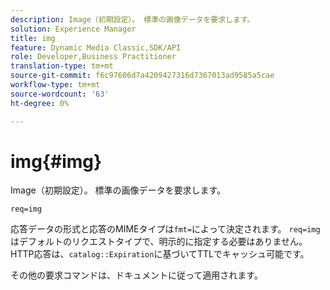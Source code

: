 ```yaml
---
description: Image（初期設定）。 標準の画像データを要求します。
solution: Experience Manager
title: img
feature: Dynamic Media Classic,SDK/API
role: Developer,Business Practitioner
translation-type: tm+mt
source-git-commit: f6c97606d7a4209427316d7367013ad9585a5cae
workflow-type: tm+mt
source-wordcount: '63'
ht-degree: 0%

---
```



# img{#img}

Image（初期設定）。 標準の画像データを要求します。

`req=img`

応答データの形式と応答のMIMEタイプは`fmt=`によって決定されます。 `req=img` はデフォルトのリクエストタイプで、明示的に指定する必要はありません。HTTP応答は、`catalog::Expiration`に基づいてTTLでキャッシュ可能です。

その他の要求コマンドは、ドキュメントに従って適用されます。

